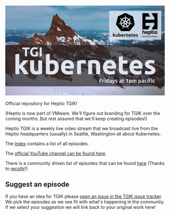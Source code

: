 <p align="center"><img src="tgik-repo.png" width="750"></p>


Official repository for Heptio TGIK!

(Heptio is now part of VMware. We'll figure out branding for TGIK over the coming months. But rest assured that we'll keep creating episodes!)

Heptio TGIK is a weekly live video stream that we broadcast live from the Heptio headquarters (usually) in Seattle, Washington all about Kubernetes.

The [index](playlist.md) contains a list of all episodes.

The [official YouTube channel can be found here](https://j.hept.io/tgik).

There is a community driven list of episodes that can be found [here](https://github.com/recollir/tgik-playlist) (Thanks to [recollir](https://github.com/recollir)!)

## Suggest an episode

If you have an idea for TGIK please [open an issue in the TGIK issue tracker](https://github.com/heptio/tgik/issues/new).
We pick the episodes as we see fit with what's happening in the community.
If we select your suggestion we will link back to your original work here!

